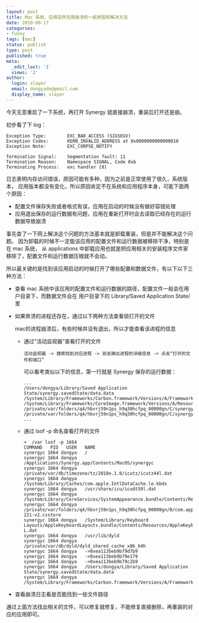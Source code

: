 ```yaml
---
layout: post
title: Mac 系统，应用突然无限崩溃的一般原因和解决方法
date: 2019-09-17
categories:
- funny
tags: [mac]
status: publish
type: post
published: true
meta:
  _edit_last: '1'
  views: '2'
author:
  login: slayer
  email: dongyado@gmail.com
  display_name: slayer
---
```


今天无意重启了一下系统，再打开 Synergy 就直接崩溃，重装后打开还是崩。

初步看了下 log：

```text
Exception Type:        EXC_BAD_ACCESS (SIGSEGV)
Exception Codes:       KERN_INVALID_ADDRESS at 0x0000000000000010
Exception Note:        EXC_CORPSE_NOTIFY

Termination Signal:    Segmentation fault: 11
Termination Reason:    Namespace SIGNAL, Code 0xb
Terminating Process:   exc handler [0]

```

日志表明内存访问错误，原因可能有多种，因为之前是正常使用了很久，系统版本，
应用版本都没有变化，所以原因肯定不在系统和应用程序本身，可能下面两个原因：

+ 配置文件保存失败或者格式有误，应用在启动的时候没有做好容错处理
+ 应用退出保存的运行数据有问题，应用在重新打开时会去读取已经存在的运行数据导致崩溃


事先查了一下网上解决这个问题的方法基本就是卸载重装，但是并不能解决这个问题。
因为卸载的时候不一定能该应用的配置文件和运行数据被移除干净，特别是在 mac 系统，
从 applications 中卸载应用也就是把应用相关的安装程序文件家移除了，配置文件和运行数据压根就不会动。  


所以最关键的是找到该应用启动的时候打开了哪些配置和数据文件，有以下以下三种方法：


+ 查看 mac 系统中该应用的配置文件和运行数据的路径，配置文件一般会在用户目录下，而数据文件会在
    用户目录下的 Library/Saved Application State/　里

+ 如果奔溃的进程还存在，通过以下两种方法查看锁打开的文件

    mac的进程崩溃后，有些时候并没有退出，所以才能查看该进程的信息

    - 通过“活动监视器”查看打开的文件
    
        ```text
        活动监视器 -> 搜索找到对应进程 -> 双击弹出进程的详细信息 -> 点击“打开的文件和端口”
        ```
        
        可以看考类似以下的信息，第一行就是 Synergy 保存的运行数据：
        
        ```text
        ...
        /Users/dongya/Library/Saved Application State/synergy.savedState/data.data
        /System/Library/Frameworks/Carbon.framework/Versions/A/Frameworks/HIToolbox.framework/Versions/A/Resources/Extras2.rsrc
        /System/Library/Frameworks/CoreImage.framework/Versions/A/Resources/ci_kernels.metallib
        /private/var/folders/q4/hbvrj59n1ps_h9q30hcfpq_00000gn/C/synergy/com.apple.metal/libraries.maps
        /private/var/folders/q4/hbvrj59n1ps_h9q30hcfpq_00000gn/C/synergy/com.apple.metal/libraries.data
        ...
        ```
        
    - 通过 lsof -p 命名查看打开的文件
        
        ```text
        ➜  /var lsof -p 1664
        COMMAND   PID   USER   NAME
        synergyc 1664 dongya   /
        synergyc 1664 dongya   /Applications/Synergy.app/Contents/MacOS/synergyc
        synergyc 1664 dongya   /private/var/db/timezone/tz/2018e.1.0/icutz/icutz44l.dat
        synergyc 1664 dongya   /System/Library/Caches/com.apple.IntlDataCache.le.kbdx
        synergyc 1664 dongya   /usr/share/icu/icudt59l.dat
        synergyc 1664 dongya   /System/Library/CoreServices/SystemAppearance.bundle/Contents/Resources/SystemAppearance.car
        synergyc 1664 dongya   /private/var/folders/q4/hbvrj59n1ps_h9q30hcfpq_00000gn/0/com.apple.LaunchServices-221-v2.csstore
        synergyc 1664 dongya   /System/Library/Keyboard Layouts/AppleKeyboardLayouts.bundle/Contents/Resources/AppleKeyboardLayouts-L.dat
        synergyc 1664 dongya   /usr/lib/dyld
        synergyc 1664 dongya   /private/var/db/dyld/dyld_shared_cache_x86_64h
        synergyc 1664 dongya   ->0xea113beb9b79d7b9
        synergyc 1664 dongya   ->0xea113beb9b79e179
        synergyc 1664 dongya   ->0xea113beb9b79c2b9
        synergyc 1664 dongya   /Users/dongya/Library/Saved Application State/synergy.savedState/data.data
        synergyc 1664 dongya   /System/Library/Frameworks/Carbon.framework/Versions/A/Frameworks/HIToolbox.framework/Versions/A/Resources/Extras2.rsrc

        ```
    

+ 查看崩溃日志看是否能找到一些文件路径


通过上面方法找出相关的文件，可以修复就修复，不能修复直接删除，再重装的对应的应用即可。
